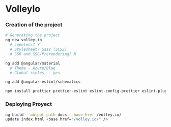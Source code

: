 # VolleyIo

### Creation of the project
```sh
# Generating the project
ng new volley-io
  # zoneless? Y
  # Stylesheet? Sass (SCSS)
  # SSR and SSG/Prerendering? N

ng add @angular/material
  # Theme - Azure/Blue
  # Global styles  - yes

ng add @angular-eslint/schematics

npm install prettier prettier-eslint eslint-config-prettier eslint-plugin-prettier --save-dev
```

### Deploying Proyect
```sh
ng build --output-path docs --base-href /volley.io/
update index.html <base href="/volley.io/" />
```
